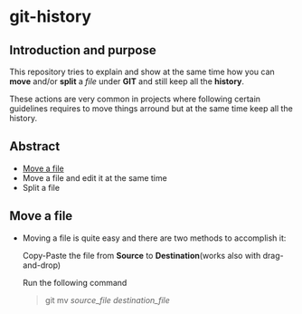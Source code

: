# git-history

## Introduction and purpose
This repository tries to explain and show at the same time how you can **move** and/or **split** a *file* under **GIT** and still keep all the **history**.

These actions are very common in projects where following certain guidelines requires to move things arround but at the same time keep all the history.

## Abstract
 * [Move a file](#move-a-file)
 * Move a file and edit it at the same time
 * Split a file

## Move a file
 * Moving a file is quite easy and there are two methods to accomplish it:

   Copy-Paste the file from **Source** to **Destination**(works also with drag-and-drop)
   
   Run the following command
   >git mv *source_file* *destination_file*
